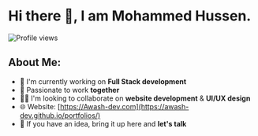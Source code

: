# Hi there 👋, I am Mohammed Hussen.

![Profile views](https://img.shields.io/badge/Profile%20views-4%2C573-blue)

## About Me:
- 🌱 I'm currently working on **Full Stack development**
- 🤝 Passionate to work **together**
- 👨‍💻 I'm looking to collaborate on **website development** & **UI/UX design**
- 🌐 Website: [https://Awash-dev.com](https://awash-dev.github.io/portfolios/)
- 💬 If you have an idea, bring it up here and **let's talk**
